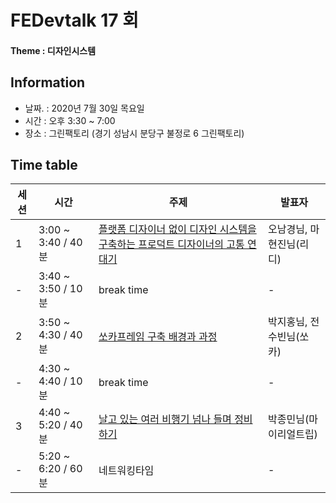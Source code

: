 # FEDevtalk 17 회

#### Theme : 디자인시스템

## Information

- 날짜. : 2020년 7월 30일 목요일
- 시간 : 오후 3:30 ~ 7:00
- 장소 : 그린팩토리 (경기 성남시 분당구 불정로 6 그린팩토리)

## Time table
| 세션 | 시간               | 주제       | 발표자          |
| ---- | ------------------ | ---------- | --------------- |
| 1    | 3:00 ~ 3:40 / 40분 | [플랫폼 디자이너 없이 디자인 시스템을 구축하는 프로덕트 디자이너의 고통 연대기](https://tv.naver.com/v/15841749) | 오남경님, 마현진님(리디) |
| -    | 3:40 ~ 3:50 / 10분 | break time | - |
| 2    | 3:50 ~ 4:30 / 40분 | [쏘카프레임 구축 배경과 과정](https://tv.naver.com/v/15842187) | 박지홍님, 전수빈님(쏘카) |
| -    | 4:30 ~ 4:40 / 10분 | break time | - |
| 3    | 4:40 ~ 5:20 / 40분 | [날고 있는 여러 비행기 넘나 들며 정비하기](https://tv.naver.com/v/15841926) | 박종민님(마이리얼트립) |
| -    | 5:20 ~ 6:20 / 60분 | 네트워킹타임 | - |

